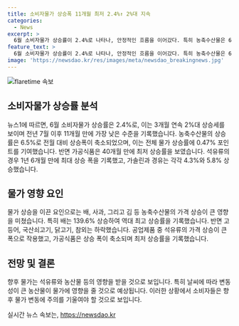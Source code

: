 ```yaml
---
title: 소비자물가 상승폭 11개월 최저 2.4%↑ 2%대 지속
categories:
  - News
excerpt: >
  6월 소비자물가 상승률이 2.4%로 나타나, 안정적인 흐름을 이어갔다. 특히 농축수산물은 6.5% 상승했지만, 상승 폭은 축소되었고, 석유류는 4.3% 상승했다. 하지만 가공식품의 상승률은 40개월 만에 최저를 기록했다. 농축수산물과 석유류 등의 상승은 물가에 영향을 주었지만, 상승 폭이 축소되면서 전반적인 상승률은 낮아졌다. 품목별로는 배와 사과 등이 높은 상승세를 보였지만, 고등어, 국산쇠고기, 참외 등은 하락했다. 이에 따라 물가의 기조적 흐름을 나타내는 근원물가는 2.0% 올랐고, 식료품·에너지 제외 지수도 2.2% 상승했다. 전반적으로 물가는 안정된 모습을 보였다.
feature_text: >
  6월 소비자물가 상승률이 2.4%로 나타나, 안정적인 흐름을 이어갔다. 특히 농축수산물은 6.5% 상승했지만, 상승 폭은 축소되었고, 석유류는 4.3% 상승했다. 하지만 가공식품의 상승률은 40개월 만에 최저를 기록했다. 농축수산물과 석유류 등의 상승은 물가에 영향을 주었지만, 상승 폭이 축소되면서 전반적인 상승률은 낮아졌다. 품목별로는 배와 사과 등이 높은 상승세를 보였지만, 고등어, 국산쇠고기, 참외 등은 하락했다. 이에 따라 물가의 기조적 흐름을 나타내는 근원물가는 2.0% 올랐고, 식료품·에너지 제외 지수도 2.2% 상승했다. 전반적으로 물가는 안정된 모습을 보였다.
image: 'https://newsdao.kr/res/images/meta/newsdao_breakingnews.jpg'
---
```


<p><img src="https://newsdao.kr/res/images/meta/newsdao_breakingnews.jpg" alt="flaretime 속보" /></p>

<h2 data-ke-size="size26">소비자물가 상승률 분석</h2>

<p>뉴스1에 따르면, 6월 소비자물가 상승률은 2.4%로, 이는 3개월 연속 2%대 상승세를 보이며 전년 7월 이후 11개월 만에 가장 낮은 수준을 기록했습니다. 농축수산물의 상승률은 6.5%로 전월 대비 상승폭이 축소되었으며, 이는 전체 물가 상승률에 0.47% 포인트를 기여했습니다. 반면 가공식품은 40개월 만에 최저 상승률을 보였습니다. 석유류의 경우 1년 6개월 만에 최대 상승 폭을 기록했고, 가솔린과 경유는 각각 4.3%와 5.8% 상승했습니다.</p>

<h2 data-ke-size="size26">물가 영향 요인</h2>

<p>물가 상승을 이끈 요인으로는 배, 사과, 그리고 김 등 농축수산물의 가격 상승이 큰 영향을 미쳤습니다. 특히 배는 139.6% 상승하여 역대 최고 상승률을 기록했습니다. 반면 고등어, 국산쇠고기, 닭고기, 참외는 하락했습니다. 공업제품 중 석유류의 가격 상승이 큰 폭으로 작용했고, 가공식품은 상승 폭이 축소되며 최저 상승률을 기록했습니다.</p>

<h2 data-ke-size="size26">전망 및 결론</h2>

<p>향후 물가는 석유류와 농산물 등의 영향을 받을 것으로 보입니다. 특히 날씨에 따라 변동성이 큰 농산물이 물가에 영향을 줄 것으로 예상됩니다. 이러한 상황에서 소비자들은 향후 물가 변동에 주의를 기울여야 할 것으로 보입니다.</p>
실시간 뉴스 속보는, <a href="https://newsdao.kr" rel="dofollow">https://newsdao.kr</a>


